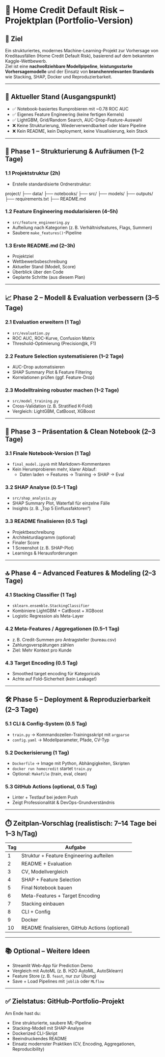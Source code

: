 # 🧠 Home Credit Default Risk – Projektplan (Portfolio-Version)

## 📌 Ziel
Ein strukturiertes, modernes Machine-Learning-Projekt zur Vorhersage von Kreditausfällen (Home Credit Default Risk), basierend auf dem bekannten Kaggle-Wettbewerb.  
Ziel ist eine **nachvollziehbare Modellpipeline**, **leistungsstarke Vorhersagemodelle** und der Einsatz von **branchenrelevanten Standards** wie Stacking, SHAP, Docker und Reproduzierbarkeit.

---

## 🚀 Aktueller Stand (Ausgangspunkt)

- ✅ Notebook-basiertes Rumprobieren mit ~0.78 ROC AUC
- ✅ Eigenes Feature Engineering (keine fertigen Kernels)
- ✅ LightGBM, Grid/Random Search, AUC-Drop-Feature-Auswahl
- ❌ Keine Strukturierung, Wiederverwendbarkeit oder klare Pipeline
- ❌ Kein README, kein Deployment, keine Visualisierung, kein Stack

---

## 🔧 Phase 1 – Strukturierung & Aufräumen (1–2 Tage)

### 1.1 Projektstruktur (2h)
- Erstelle standardisierte Ordnerstruktur:

project/
├── data/
├── notebooks/
├── src/
├── models/
├── outputs/
├── requirements.txt
├── README.md


### 1.2 Feature Engineering modularisieren (4–5h)
- `src/feature_engineering.py`
- Aufteilung nach Kategorien (z. B. Verhältnisfeatures, Flags, Summen)
- Saubere `make_features()`-Pipeline

### 1.3 Erste README.md (2–3h)
- Projektziel
- Wettbewerbsbeschreibung
- Aktueller Stand (Modell, Score)
- Überblick über den Code
- Geplante Schritte (aus diesem Plan)

---

## 📈 Phase 2 – Modell & Evaluation verbessern (3–5 Tage)

### 2.1 Evaluation erweitern (1 Tag)
- `src/evaluation.py`
- ROC AUC, ROC-Kurve, Confusion Matrix
- Threshold-Optimierung (Precision@k, F1)

### 2.2 Feature Selection systematisieren (1–2 Tage)
- AUC-Drop automatisieren
- SHAP Summary Plot & Feature Filtering
- Korrelationen prüfen (ggf. Feature-Drop)

### 2.3 Modelltraining robuster machen (1–2 Tage)
- `src/model_training.py`
- Cross-Validation (z. B. Stratified K-Fold)
- Vergleich: LightGBM, CatBoost, XGBoost

---

## 🌟 Phase 3 – Präsentation & Clean Notebook (2–3 Tage)

### 3.1 Finale Notebook-Version (1 Tag)
- `final_model.ipynb` mit Markdown-Kommentaren
- Kein Herumprobieren mehr, klarer Ablauf:
  - Daten laden → Features → Training → SHAP → Eval

### 3.2 SHAP Analyse (0.5–1 Tag)
- `src/shap_analysis.py`
- SHAP Summary Plot, Waterfall für einzelne Fälle
- Insights (z. B. „Top 5 Einflussfaktoren“)

### 3.3 README finalisieren (0.5 Tag)
- Projektbeschreibung
- Architekturdiagramm (optional)
- Finaler Score
- 1 Screenshot (z. B. SHAP-Plot)
- Learnings & Herausforderungen

---

## 🔝 Phase 4 – Advanced Features & Modeling (2–3 Tage)

### 4.1 Stacking Classifier (1 Tag)
- `sklearn.ensemble.StackingClassifier`
- Kombiniere LightGBM + CatBoost + XGBoost
- Logistic Regression als Meta-Layer

### 4.2 Meta-Features / Aggregationen (0.5–1 Tag)
- z. B. Credit-Summen pro Antragsteller (bureau.csv)
- Zahlungsverspätungen zählen
- Ziel: Mehr Kontext pro Kunde

### 4.3 Target Encoding (0.5 Tag)
- Smoothed target encoding für Kategoricals
- Achte auf Fold-Sicherheit (kein Leakage!)

---

## 🛠️ Phase 5 – Deployment & Reproduzierbarkeit (2–3 Tage)

### 5.1 CLI & Config-System (0.5 Tag)
- `train.py` → Kommandozeilen-Trainingsskript mit `argparse`
- `config.yaml` → Modellparameter, Pfade, CV-Typ

### 5.2 Dockerisierung (1 Tag)
- `Dockerfile` → Image mit Python, Abhängigkeiten, Skripten
- `docker run homecredit` startet `train.py`
- Optional: `Makefile` (train, eval, clean)

### 5.3 GitHub Actions (optional, 0.5 Tag)
- Linter + Testlauf bei jedem Push
- Zeigt Professionalität & DevOps-Grundverständnis

---

## ⏱️ Zeitplan-Vorschlag (realistisch: 7–14 Tage bei 1–3 h/Tag)

| Tag | Aufgabe |
|-----|--------|
| 1   | Struktur + Feature Engineering aufteilen |
| 2   | README + Evaluation |
| 3   | CV, Modellvergleich |
| 4   | SHAP + Feature Selection |
| 5   | Final Notebook bauen |
| 6   | Meta-Features + Target Encoding |
| 7   | Stacking einbauen |
| 8   | CLI + Config |
| 9   | Docker |
| 10  | README finalisieren, GitHub Actions (optional) |

---

## 📚 Optional – Weitere Ideen
- Streamlit Web-App für Prediction Demo
- Vergleich mit AutoML (z. B. H2O AutoML, AutoSklearn)
- Feature Store (z. B. `feast`, nur zur Übung)
- Save + Load Pipelines mit `joblib` oder `MLflow`

---

## ✅ Zielstatus: GitHub-Portfolio-Projekt

Am Ende hast du:
- Eine strukturierte, saubere ML-Pipeline
- Stacking-Modell mit SHAP-Analyse
- Dockerized CLI-Skript
- Beeindruckendes README
- Einsatz modernster Praktiken (CV, Encoding, Aggregationen, Reproducibility)
